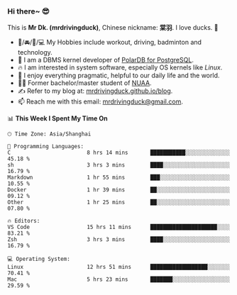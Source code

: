 ### Hi there~ 😎

This is **Mr Dk. (mrdrivingduck)**, Chinese nickname: **棠羽**. I love ducks. 🦆

- 💪/🚘/🏸/💻 My Hobbies include workout, driving, badminton and technology.
- 🍊 I am a DBMS kernel developer of [PolarDB for PostgreSQL](https://github.com/ApsaraDB/PolarDB-for-PostgreSQL).
- 🔥 I am interested in system software, especially OS kernels like *Linux*.
- 🔧 I enjoy everything pragmatic, helpful to our daily life and the world.
- 👨‍🎓 Former bachelor/master student of [NUAA](https://en.wikipedia.org/wiki/Nanjing_University_of_Aeronautics_and_Astronautics).
- ✍ Refer to my blog at: [mrdrivingduck.github.io/blog](https://mrdrivingduck.github.io/blog/).
- 📫 Reach me with this email: [mrdrivingduck@gmail.com](mailto:mrdrivingduck@gmail.com).

<!--START_SECTION:waka-->
📊 **This Week I Spent My Time On** 

```text
🕑︎ Time Zone: Asia/Shanghai

💬 Programming Languages: 
C                        8 hrs 14 mins       ███████████░░░░░░░░░░░░░░   45.18 % 
sh                       3 hrs 3 mins        ████░░░░░░░░░░░░░░░░░░░░░   16.79 % 
Markdown                 1 hr 55 mins        ███░░░░░░░░░░░░░░░░░░░░░░   10.55 % 
Docker                   1 hr 39 mins        ██░░░░░░░░░░░░░░░░░░░░░░░   09.12 % 
Other                    1 hr 25 mins        ██░░░░░░░░░░░░░░░░░░░░░░░   07.80 % 

🔥 Editors: 
VS Code                  15 hrs 11 mins      █████████████████████░░░░   83.21 % 
Zsh                      3 hrs 3 mins        ████░░░░░░░░░░░░░░░░░░░░░   16.79 % 

💻 Operating System: 
Linux                    12 hrs 51 mins      ██████████████████░░░░░░░   70.41 % 
Mac                      5 hrs 23 mins       ███████░░░░░░░░░░░░░░░░░░   29.59 % 
```


<!--END_SECTION:waka-->

<!-- ![Mr Dk.'s GitHub Stats](https://github-readme-stats.vercel.app/api?username=mrdrivingduck&count_private&show_icons=true&theme=buefy) -->

<!-- ![Most Used Languages](https://github-readme-stats.vercel.app/api/top-langs/?username=mrdrivingduck&exclude_repo=mips32-CPU,snort-tcp-socket&theme=buefy&layout=compact&langs_count=10) -->


<!--
**mrdrivingduck/mrdrivingduck** is a ✨ _special_ ✨ repository because its `README.md` (this file) appears on your GitHub profile.

Here are some ideas to get you started:

- 🔭 I’m currently working on ...
- 🌱 I’m currently learning ...
- 👯 I’m looking to collaborate on ...
- 🤔 I’m looking for help with ...
- 💬 Ask me about ...
- 📫 How to reach me: ...
- 😄 Pronouns: ...
- ⚡ Fun fact: ...
-->
